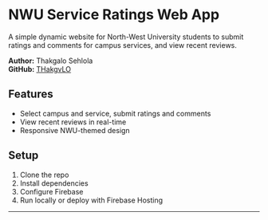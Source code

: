 # NWU Service Ratings Web App

A simple dynamic website for North-West University students to submit ratings and comments for campus services, and view recent reviews.

**Author:** Thakgalo Sehlola  
**GitHub:** [THakgvLO](https://github.com/THakgvLO)

## Features

- Select campus and service, submit ratings and comments
- View recent reviews in real-time
- Responsive NWU-themed design

## Setup

1. Clone the repo
2. Install dependencies
3. Configure Firebase
4. Run locally or deploy with Firebase Hosting

---